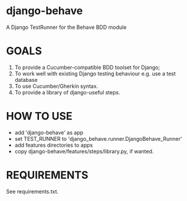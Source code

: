 django-behave
=============

A Django TestRunner for the Behave BDD module

GOALS
=====

1) To provide a Cucumber-compatible BDD toolset for Django;
2) To work well with existing Django testing behaviour e.g. use a test database
3) To use Cucumber/Gherkin syntax.
4) To provide a library of django-useful steps.

HOW TO USE
==========

- add 'django-behave' as app
- set TEST_RUNNER to 'django_behave.runner.DjangoBehave_Runner'
- add features directories to apps
- copy django-behave/features/steps/library.py, if wanted.

REQUIREMENTS
============

See requirements.txt.

